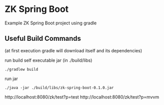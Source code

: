 # ZK Spring Boot

Example ZK Spring Boot project using gradle

## Useful Build Commands 

(at first execution gradle will download itself and its dependencies)

run build self executable jar (in ./build/libs)
```
./gradlew build
```
run jar 
```
./java -jar ./build/libs/zk-spring-boot-0.1.0.jar

```
http://localhost:8080/zk/test?p=test
http://localhost:8080/zk/test?p=mvvm

